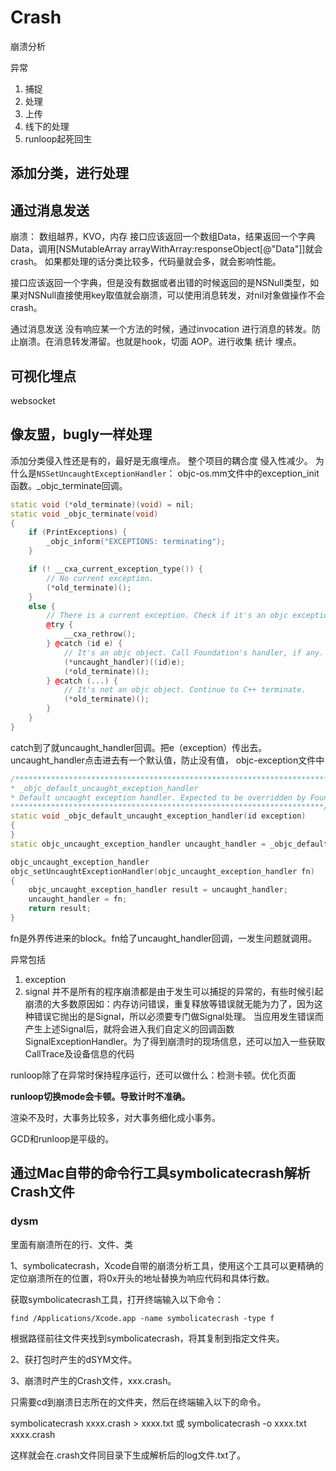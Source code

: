 # Crash
崩溃分析

异常
1. 捕捉
2. 处理
3. 上传
4. 线下的处理
5. runloop起死回生


## 添加分类，进行处理

## 通过消息发送
崩溃：
数组越界，KVO，内存
接口应该返回一个数组Data，结果返回一个字典Data，调用[NSMutableArray arrayWithArray:responseObject[@"Data"]]就会crash。
如果都处理的话分类比较多，代码量就会多，就会影响性能。

接口应该返回一个字典，但是没有数据或者出错的时候返回的是NSNull类型，如果对NSNull直接使用key取值就会崩溃，可以使用消息转发，对nil对象做操作不会crash。

通过消息发送
没有响应某一个方法的时候，通过invocation 进行消息的转发。防止崩溃。在消息转发滞留。也就是hook，切面 AOP。进行收集 统计 埋点。

## 可视化埋点

websocket

## 像友盟，bugly一样处理
添加分类侵入性还是有的，最好是无痕埋点。
整个项目的耦合度 侵入性减少。
为什么是`NSSetUncaughtExceptionHandler`：
objc-os.mm文件中的exception_init函数。_objc_terminate回调。

```c++
static void (*old_terminate)(void) = nil;
static void _objc_terminate(void)
{
    if (PrintExceptions) {
        _objc_inform("EXCEPTIONS: terminating");
    }

    if (! __cxa_current_exception_type()) {
        // No current exception.
        (*old_terminate)();
    }
    else {
        // There is a current exception. Check if it's an objc exception.
        @try {
            __cxa_rethrow();
        } @catch (id e) {
            // It's an objc object. Call Foundation's handler, if any.
            (*uncaught_handler)((id)e);
            (*old_terminate)();
        } @catch (...) {
            // It's not an objc object. Continue to C++ terminate.
            (*old_terminate)();
        }
    }
}
```
catch到了就uncaught_handler回调。把e（exception）传出去。
uncaught_handler点击进去有一个默认值，防止没有值，
objc-exception文件中

```c++
/***********************************************************************
* _objc_default_uncaught_exception_handler
* Default uncaught exception handler. Expected to be overridden by Foundation.
**********************************************************************/
static void _objc_default_uncaught_exception_handler(id exception)
{
}
static objc_uncaught_exception_handler uncaught_handler = _objc_default_uncaught_exception_handler;
```

```c++
objc_uncaught_exception_handler 
objc_setUncaughtExceptionHandler(objc_uncaught_exception_handler fn)
{
    objc_uncaught_exception_handler result = uncaught_handler;
    uncaught_handler = fn;
    return result;
}
```
fn是外界传进来的block。fn给了uncaught_handler回调，一发生问题就调用。


异常包括
1. exception
2. signal
并不是所有的程序崩溃都是由于发生可以捕捉的异常的，有些时候引起崩溃的大多数原因如：内存访问错误，重复释放等错误就无能为力了，因为这种错误它抛出的是Signal，所以必须要专门做Signal处理。
当应用发生错误而产生上述Signal后，就将会进入我们自定义的回调函数SignalExceptionHandler。为了得到崩溃时的现场信息，还可以加入一些获取CallTrace及设备信息的代码

runloop除了在异常时保持程序运行，还可以做什么：检测卡顿。优化页面

**runloop切换mode会卡顿。导致计时不准确。**

渲染不及时，大事务比较多，对大事务细化成小事务。


GCD和runloop是平级的。

## 通过Mac自带的命令行工具symbolicatecrash解析Crash文件

### dysm

里面有崩溃所在的行、文件、类

1、symbolicatecrash，Xcode自带的崩溃分析工具，使用这个工具可以更精确的定位崩溃所在的位置，将0x开头的地址替换为响应代码和具体行数。

获取symbolicatecrash工具，打开终端输入以下命令：

`find /Applications/Xcode.app -name symbolicatecrash -type f`

根据路径前往文件夹找到symbolicatecrash，将其复制到指定文件夹。

2、获打包时产生的dSYM文件。

3、崩溃时产生的Crash文件，xxx.crash。

只需要cd到崩溃日志所在的文件夹，然后在终端输入以下的命令。

symbolicatecrash xxxx.crash > xxxx.txt 或 symbolicatecrash -o xxxx.txt xxxx.crash

这样就会在.crash文件同目录下生成解析后的log文件.txt了。
